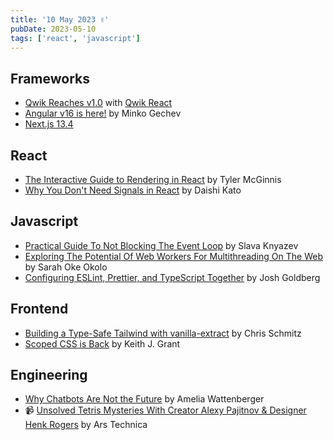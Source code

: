 ```yaml
---
title: '10 May 2023 ✌️'
pubDate: 2023-05-10
tags: ['react', 'javascript']
---
```


## Frameworks
* [Qwik Reaches v1.0](https://www.builder.io/blog/qwik-v1) with [Qwik React](https://qwik.builder.io/docs/integrations/react)
* [Angular v16 is here!](https://blog.angular.io/angular-v16-is-here-4d7a28ec680d) by Minko Gechev
* [Next.js 13.4](https://nextjs.org/blog/next-13-4)

## React
* [The Interactive Guide to Rendering in React](https://ui.dev/why-react-renders) by Tyler McGinnis
* [Why You Don't Need Signals in React](https://blog.axlight.com/posts/why-you-dont-need-signals-in-react) by Daishi Kato

## Javascript
* [Practical Guide To Not Blocking The Event Loop](https://www.bbss.dev/posts/eventloop) by Slava Knyazev
* [Exploring The Potential Of Web Workers For Multithreading On The Web](https://www.smashingmagazine.com/2023/04/potential-web-workers-multithreading-web) by Sarah Oke Okolo
* [Configuring ESLint, Prettier, and TypeScript Together](https://blog.joshuakgoldberg.com/configuring-eslint-prettier-and-typescript-together) by Josh Goldberg

## Frontend
* [Building a Type-Safe Tailwind with vanilla-extract](https://www.highlight.io/blog/typesafe-tailwind) by Chris Schmitz
* [Scoped CSS is Back](https://keithjgrant.com/posts/2023/04/scoped-css-is-back) by Keith J. Grant


## Engineering
* [Why Chatbots Are Not the Future](https://wattenberger.com/thoughts/boo-chatbots) by Amelia Wattenberger
* 📹 [Unsolved Tetris Mysteries With Creator Alexy Pajitnov & Designer Henk Rogers](https://youtu.be/6yhkkyxydni) by Ars Technica